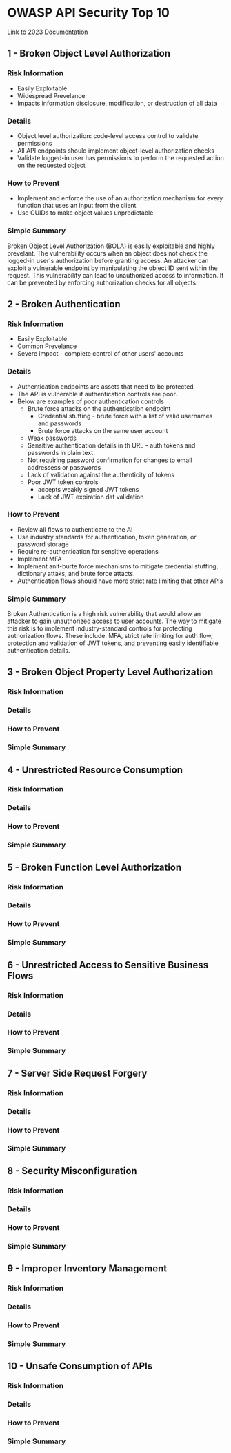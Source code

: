 # OWASP API Security Top 10

[Link to 2023 Documentation](https://owasp.org/API-Security/editions/2023/en/0x00-header/)

## 1 - Broken Object Level Authorization
### Risk Information
- Easily Exploitable
- Widespread Prevelance
- Impacts information disclosure, modification, or destruction of all data
### Details
- Object level authorization: code-level access control to validate permissions
- All API endpoints should implement object-level authorization checks
- Validate logged-in user has permissions to perform the requested action on the requested object
### How to Prevent
- Implement and enforce the use of an authorization mechanism for every function that uses an input from the client
- Use GUIDs to make object values unpredictable
### Simple Summary
Broken Object Level Authorization (BOLA) is easily exploitable and highly prevelant.  The vulnerability occurs when an object does not check the logged-in user's authorization before granting access.  An attacker can exploit a vulnerable endpoint by manipulating the object ID sent within the request.  This vulnerability can lead to unauthorized access to information.  It can be prevented by enforcing authorization checks for all objects.

## 2 - Broken Authentication
### Risk Information
- Easily Exploitable
- Common Prevelance
- Severe impact - complete control of other users' accounts
### Details
- Authentication endpoints are assets that need to be protected
- The API is vulnerable if authentication controls are poor.
- Below are examples of poor authentication controls
  - Brute force attacks on the authentication endpoint
    - Credential stuffing - brute force with a list of valid usernames and passwords
    - Brute force attacks on the same user account
  - Weak passwords
  - Sensitive authentication details in th URL - auth tokens and passwords in plain text
  - Not requiring password confirmation for changes to email addressess or passwords
  - Lack of validation against the authenticity of tokens
  - Poor JWT token controls
    - accepts weakly signed JWT tokens
    - Lack of JWT expiration dat validation
### How to Prevent
- Review all flows to authenticate to the AI
- Use industry standards for authentication, token generation, or password storage
- Require re-authentication for sensitive operations
- Implement MFA
- Implement anit-burte force mechanisms to mitigate credential stuffing, dictionary attaks, and brute force attacts.
- Authentication flows should have more strict rate limiting that other APIs
### Simple Summary
Broken Authentication is a high risk vulnerability that would allow an attacker to gain unauthorized access to user accounts.  The way to mitigate this risk is to implement industry-standard controls for protecting authorization flows.  These include: MFA, strict rate limiting for auth flow, protection and validation of JWT tokens, and preventing easily identifiable authentication details.

## 3 - Broken Object Property Level Authorization
### Risk Information
### Details
### How to Prevent
### Simple Summary

## 4 - Unrestricted Resource Consumption
### Risk Information
### Details
### How to Prevent
### Simple Summary

## 5 - Broken Function Level Authorization
### Risk Information
### Details
### How to Prevent
### Simple Summary

## 6 - Unrestricted Access to Sensitive Business Flows
### Risk Information
### Details
### How to Prevent
### Simple Summary

## 7 - Server Side Request Forgery
### Risk Information
### Details
### How to Prevent
### Simple Summary

## 8 - Security Misconfiguration
### Risk Information
### Details
### How to Prevent
### Simple Summary

## 9 - Improper Inventory Management
### Risk Information
### Details
### How to Prevent
### Simple Summary

## 10 - Unsafe Consumption of APIs
### Risk Information
### Details
### How to Prevent
### Simple Summary
